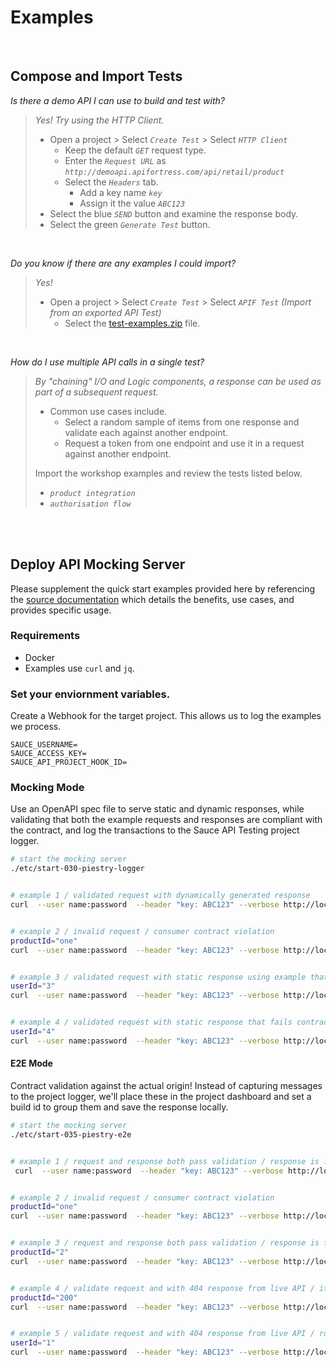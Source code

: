 
# Examples

<br>

## Compose and Import Tests

_Is there a demo API I can use to build and test with?_  
> _Yes! Try using the HTTP Client._
> 
> - Open a project > Select _`Create Test`_ > Select _`HTTP Client`_  
>   - Keep the default _`GET`_ request type.  
>   - Enter the _`Request URL`_ as _`http://demoapi.apifortress.com/api/retail/product`_  
>   - Select the _`Headers`_ tab.
>       - Add a key name _`key`_
>       - Assign it the value _`ABC123`_  
> - Select the blue _`SEND`_ button and examine the response body.
> - Select the green _`Generate Test`_ button.  
> 

<br>

_Do you know if there are any examples I could import?_
> _Yes!_ 
> - Open a project > Select _`Create Test`_ > Select _`APIF Test` (Import from an exported API Test)_  
>   - Select the [test-examples.zip][api-example-01] file.



<br>

_How do I use multiple API calls in a single test?_  

> 
> _By "chaining" I/O and Logic components, a response can be used as part of a subsequent request._  
> - Common use cases include.
>   - Select a random sample of items from one response and validate each against another endpoint. 
>   - Request a token from one endpoint and use it in a request against another endpoint.
>
> 
> Import the workshop examples and review the tests listed below.
> - _`product integration`_
> - _`authorisation flow`_


<br>
<br>


## Deploy API Mocking Server

[api-002]: https://docs.saucelabs.com/api-testing/mocking/

Please supplement the quick start examples provided here by referencing the [source documentation][api-002] which details the benefits, use cases, and provides specific usage.


### Requirements

- Docker
- Examples use `curl` and `jq`.

### Set your enviornment variables.

Create a Webhook for the target project. This allows us to log the examples we process.


```
SAUCE_USERNAME=
SAUCE_ACCESS_KEY=
SAUCE_API_PROJECT_HOOK_ID=
```

### Mocking Mode

Use an OpenAPI spec file to serve static and dynamic responses, while validating that both the example requests and responses are compliant with the contract, and log the transactions to the Sauce API Testing project logger.

```sh
# start the mocking server
./etc/start-030-piestry-logger


# example 1 / validated request with dynamically generated response
curl  --user name:password  --header "key: ABC123" --verbose http://localhost:6000/api/retail/product |jq


# example 2 / invalid request / consumer contract violation
productId="one"
curl  --user name:password  --header "key: ABC123" --verbose http://localhost:6000/api/retail/product/${productId} |jq


# example 3 / validated request with static response using example that has passed schema validation
userId="3"
curl  --user name:password  --header "key: ABC123" --verbose http://localhost:6000/api/user/${userId} |jq


# example 4 / validated request with static response that fails contract
userId="4"
curl  --user name:password  --header "key: ABC123" --verbose http://localhost:6000/api/user/${userId} |jq
```

#### E2E Mode

Contract validation against the actual origin! Instead of capturing messages to the project logger, we'll place these in the project dashboard and set a build id to group them and save the response locally.


```sh
# start the mocking server
./etc/start-035-piestry-e2e


# example 1 / request and response both pass validation / response is from the live API
 curl  --user name:password  --header "key: ABC123" --verbose http://localhost:6000/api/retail/product |jq


# example 2 / invalid request / consumer contract violation
productId="one"
curl  --user name:password  --header "key: ABC123" --verbose http://localhost:6000/api/retail/product/${productId} |jq


# example 3 / request and response both pass validation / response is from the live API
productId="2"  
curl  --user name:password  --header "key: ABC123" --verbose http://localhost:6000/api/retail/product/${productId} |jq


# example 4 / validate request and with 404 response from live API / item not found
productId="200"
curl  --user name:password  --header "key: ABC123" --verbose http://localhost:6000/api/retail/product/${productId}


# example 5 / validate request and with 404 response from live API / route not found
userId="1"
curl  --user name:password  --header "key: ABC123" --verbose http://localhost:6000/api/user/${userId}
```


[api-example-01]: ./specs/test-examples.zip